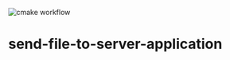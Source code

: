 ![cmake workflow](https://github.com/Volodya-Petrov/send-file-to-server-application/blob/main/.github/workflows/cmake.yml/badge.svg)
# send-file-to-server-application
